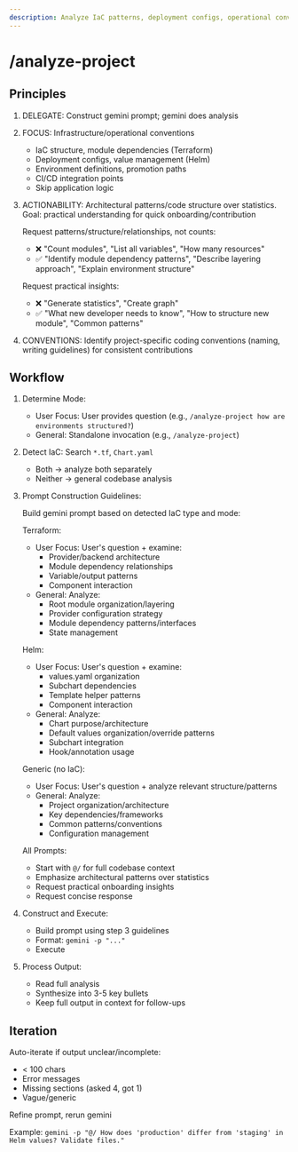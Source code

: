 ```yaml
---
description: Analyze IaC patterns, deployment configs, operational conventions via gemini CLI
---
```


# /analyze-project

## Principles

1. DELEGATE: Construct gemini prompt; gemini does analysis
2. FOCUS: Infrastructure/operational conventions
   - IaC structure, module dependencies (Terraform)
   - Deployment configs, value management (Helm)
   - Environment definitions, promotion paths
   - CI/CD integration points
   - Skip application logic
3. ACTIONABILITY: Architectural patterns/code structure over statistics. Goal: practical understanding for quick onboarding/contribution

   Request patterns/structure/relationships, not counts:
   - ❌ "Count modules", "List all variables", "How many resources"
   - ✅ "Identify module dependency patterns", "Describe layering approach", "Explain environment structure"

   Request practical insights:
   - ❌ "Generate statistics", "Create graph"
   - ✅ "What new developer needs to know", "How to structure new module", "Common patterns"

4. CONVENTIONS: Identify project-specific coding conventions (naming, writing guidelines) for consistent contributions

## Workflow

1. Determine Mode:
   - User Focus: User provides question (e.g., `/analyze-project how are environments structured?`)
   - General: Standalone invocation (e.g., `/analyze-project`)

2. Detect IaC: Search `*.tf`, `Chart.yaml`
   - Both → analyze both separately
   - Neither → general codebase analysis

3. Prompt Construction Guidelines:

   Build gemini prompt based on detected IaC type and mode:

   Terraform:
   - User Focus: User's question + examine:
     - Provider/backend architecture
     - Module dependency relationships
     - Variable/output patterns
     - Component interaction
   - General: Analyze:
     - Root module organization/layering
     - Provider configuration strategy
     - Module dependency patterns/interfaces
     - State management

   Helm:
   - User Focus: User's question + examine:
     - values.yaml organization
     - Subchart dependencies
     - Template helper patterns
     - Component interaction
   - General: Analyze:
     - Chart purpose/architecture
     - Default values organization/override patterns
     - Subchart integration
     - Hook/annotation usage

   Generic (no IaC):
   - User Focus: User's question + analyze relevant structure/patterns
   - General: Analyze:
     - Project organization/architecture
     - Key dependencies/frameworks
     - Common patterns/conventions
     - Configuration management

   All Prompts:
   - Start with `@/` for full codebase context
   - Emphasize architectural patterns over statistics
   - Request practical onboarding insights
   - Request concise response

4. Construct and Execute:
   - Build prompt using step 3 guidelines
   - Format: `gemini -p "..."`
   - Execute

5. Process Output:
   - Read full analysis
   - Synthesize into 3-5 key bullets
   - Keep full output in context for follow-ups

## Iteration

Auto-iterate if output unclear/incomplete:
- < 100 chars
- Error messages
- Missing sections (asked 4, got 1)
- Vague/generic

Refine prompt, rerun gemini

Example: `gemini -p "@/ How does 'production' differ from 'staging' in Helm values? Validate files."`
